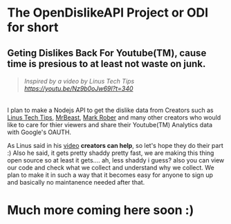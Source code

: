 # The OpenDislikeAPI Project or ODI for short
Geting Dislikes Back For Youtube(TM), cause time is presious to at least not waste on junk.
-----

> ###### Inspired by a video by Linus Tech Tips https://youtu.be/Nz9b0oJw69I?t=340

I plan to make a Nodejs API to get the dislike data from Creators such as [Linus Tech Tips](https://www.youtube.com/c/LinusTechTips), [MrBeast](https://www.youtube.com/c/MrBeast6000),
[Mark Rober](https://www.youtube.com/c/MarkRober) and many other creators who would like to care for thier viewers and share their Youtube(TM) Analytics data with Google's OAUTH.

As Linus said in his [video](https://youtu.be/Nz9b0oJw69I?t=340) <b>creators can help</b>, so let's hope they do their part :)
Also he said, it gets pretty shaddy pretty fast, we are making this thing open source so at least it gets.... ah, less shaddy i guess? also you can view our code and check what we collect and understand why we collect. We plan to make it in such a way that it becomes easy for anyone to sign up and basically no maintanence needed after that. 

# Much more coming here soon :)
